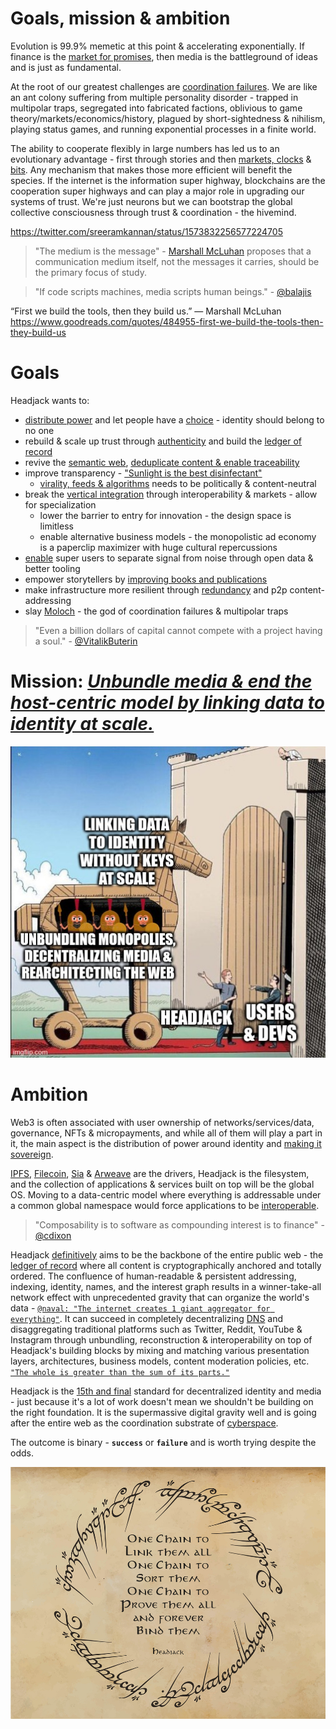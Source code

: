 # Goals, mission & ambition

<!-- toc -->

Evolution is 99.9% memetic at this point & accelerating exponentially. If finance is the [market for promises](https://anthonyleezhang.substack.com/p/the-market-for-promises), then media is the battleground of ideas and is just as fundamental.

At the root of our greatest challenges are [coordination failures](https://slatestarcodex.com/2014/07/30/meditations-on-moloch/). We are like an ant colony suffering from multiple personality disorder - trapped in multipolar traps, segregated into fabricated factions, oblivious to game theory/markets/economics/history, plagued by short-sightedness & nihilism, playing status games, and running exponential processes in a finite world.

The ability to cooperate flexibly in large numbers has led us to an evolutionary advantage - first through stories and then [markets, clocks](https://www.ribbonfarm.com/2019/02/28/markets-are-eating-the-world/
) & [bits](https://a16z.com/2011/08/20/why-software-is-eating-the-world/). Any mechanism that makes those more efficient will benefit the species. If the internet is the information super highway, blockchains are the cooperation super highways and can play a major role in upgrading our systems of trust. We're just neurons but we can bootstrap the global collective consciousness through trust & coordination - the hivemind.

https://twitter.com/sreeramkannan/status/1573832256577224705

> "The medium is the message" - [Marshall McLuhan](https://en.wikipedia.org/wiki/The_medium_is_the_message) proposes that a communication medium itself, not the messages it carries, should be the primary focus of study.

> "If code scripts machines, media scripts human beings." - [@balajis](https://twitter.com/tferriss/status/1582060370482429953)

“First we build the tools, then they build us.”
― Marshall McLuhan
https://www.goodreads.com/quotes/484955-first-we-build-the-tools-then-they-build-us

<!-- Biology is layers of dumb systems that cooperate and mediate between each other

Humans are just a collection of cells - even the “central” nervous system. Just cells that play along and cooperate and thus humans, consciousness and intelligence emerge. There’s no reason for humans to nit be able to assemble in something greater than any individual faction on their own

Just like depending on the arrangements of matter different complexity emerges, so too can we do the same with how we shape our informational landscape. -->




<!-- Write about the unifying aspect of shared identity and history in the mission page

The biggest unifiers are linguistic, geographic and economic. History and culture are the fourth unifier - that is why the ledger of record within the same common identity network is important

How do people who have crypto think about others that have crypto?
 -->



# Goals

Headjack wants to:

<!-- Goal: minimise friction for devs and users & enable permissionless innovation 

No more gatekeepers

a new era for communication, cooperation & compute

-->

- [distribute power](https://twitter.com/balajis/status/1554228316181127169) and let people have a [choice](possibilities.md#forking-media--communities) - identity should belong to no one
- rebuild & scale up trust through [authenticity](authenticity.md) and build the [ledger of record](https://twitter.com/balajis/status/1459140902144729088)
- revive the [semantic web](possibilities.md#the-semantic-web-aka-the-original-web3), [deduplicate content & enable traceability](authenticity.md#deduplicating-documents--traceability)
- improve transparency - ["Sunlight is the best disinfectant"](https://en.wiktionary.org/wiki/sunlight_is_the_best_disinfectant)
    - [virality, feeds & algorithms](problems_with_the_web.md#black-boxes--algorithmic-bias) needs to be politically & content-neutral
- break the [vertical integration](problems_with_the_web.md#vertical-integration-vs-specialization--competition) through interoperability & markets - allow for specialization
    - lower the barrier to entry for innovation - the design space is limitless
    - enable alternative business models - the monopolistic ad economy is a paperclip maximizer with huge cultural repercussions
- [enable](possibilities.md#query--plot-anything) super users to separate signal from noise through open data & better tooling
- empower storytellers by [improving books and publications](possibilities.md#the-future-of-publishing-knowledge--learning)
- make infrastructure more resilient through [redundancy](possibilities.md#redundancy-scaling--topological-flexibility) and p2p content-addressing
- slay [Moloch](https://slatestarcodex.com/2014/07/30/meditations-on-moloch/) - the god of coordination failures & multipolar traps

> "Even a billion dollars of capital cannot compete with a project having a soul." - [@VitalikButerin](https://vitalik.ca/general/2020/12/28/endnotes.html)

<!-- # Mission: <u><i>Free data from the host-centric model by linking it to sovereign identity at scale.</i></u> -->

# Mission: <u><i>Unbundle media & end the host-centric model by linking data to identity at scale.</i></u>

<!-- > "Our mission is to organize the world's information and make it universally accessible and useful." - [Google](https://about.google/) -->

<div style="text-align: center;">
    <img src="images/meme_trojan_horse.jpg">
</div>

<!-- linking data to identity without keys at scale
unbundling monopolies, decentralizing media & rearchitecting the web
Headjack
Users & devs
https://imgflip.com/memegenerator/144961820/Trojan-Horse -->

# Ambition

Web3 is often associated with user ownership of networks/services/data, governance, NFTs & micropayments, and while all of them will play a part in it, the main aspect is the distribution of power around identity and [making it sovereign](https://twitter.com/balajis/status/1162401646258749441).

<!-- 

It is an informational gravity well with a strong network effect that would suck all data to be cryptographically anchored to it

Headjack has an ecosystem effect - a product network effect, and identity is at the core of it. Case Study: Dropbox vs. Google Drive
https://blog.niraj.io/the-ecosystem-effect

-->

<!-- TODO: browser in the driver/filesystem/OS analogy? -->

[IPFS](https://en.wikipedia.org/wiki/InterPlanetary_File_System), [Filecoin](https://en.wikipedia.org/wiki/Filecoin), [Sia](https://sia.tech/) & [Arweave](https://arwiki.wiki/) are the drivers, Headjack is the filesystem, and the collection of applications & services built on top will be the global OS. Moving to a data-centric model where everything is addressable under a common global namespace would force applications to be [interoperable](https://balajis.com/yes-you-may-need-a-blockchain/).

> "Composability is to software as compounding interest is to finance" - [@cdixon](https://twitter.com/cdixon/status/1451703067213066244)

Headjack [definitively](https://boxkitemachine.net/posts/zero-to-one-peter-thiel-definite-vs-indefinite-thinking/) aims to be the backbone of the entire public web - the [ledger of record](https://twitter.com/balajis/status/1459140902144729088) where all content is cryptographically anchored and totally ordered. The confluence of human-readable & persistent addressing, indexing, identity, names, and the interest graph results in a winner-take-all network effect with unprecedented gravity that can organize the world's data - [`@naval: "The internet creates 1 giant aggregator for everything"`](https://youtu.be/3qHkcs3kG44?t=3527). It can succeed in completely decentralizing [DNS](https://en.wikipedia.org/wiki/Domain_Name_System) and disaggregating traditional platforms such as Twitter, Reddit, YouTube & Instagram through unbundling, reconstruction & interoperability on top of Headjack's building blocks by mixing and matching various presentation layers, architectures, business models, content moderation policies, etc. [`"The whole is greater than the sum of its parts."`](https://www.goodreads.com/quotes/20103-the-whole-is-greater-than-the-sum-of-its-parts)

Headjack is the [15th and final](https://xkcd.com/927/) standard for decentralized identity and media - just because it's a lot of work doesn't mean we shouldn't be building on the right foundation. It is the supermassive digital gravity well and is going after the entire web as the coordination substrate of [cyberspace](https://www.eff.org/cyberspace-independence).

The outcome is binary - **`success`** or **`failure`** and is worth trying despite the odds.

<img src="images/one_chain_to_link_them_all_1000x800.jpeg">

<!--
One Chain to
Link them all
One Chain to
Sort them
One Chain to
Prove them all
and forever
Bind them

Headjack
-->

<!-- 
In a society with faltering institutions, rotted from within and mistrusted from without, the chance to finally replace our banks and internet giants (not to even delve into politics) with a new set of characters is too tempting to resist.

Few tech giants of the past have ever been unseated from their dominance via competition alone: Microsoft never lost the desktop, Google never lost search, Twitter has never lost the public square, Amazon will never lose e-commerce, and Apple will never lose mobile devices. The only way to get out from under those weary giants is creating a new playing field and absolutely dominating it before they figure out what’s going on.
https://www.thepullrequest.com/p/everything-is-an-ad-network -->



<!-- > "He who has a why to live for can bear almost any how." - [Friedrich Nietzsche](https://www.goodreads.com/quotes/137-he-who-has-a-why-to-live-for-can-bear) -->

